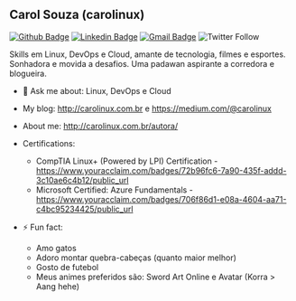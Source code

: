 ## Carol Souza (carolinux)

[![Github Badge](https://img.shields.io/badge/-Github-000?style=flat-square&logo=Github&logoColor=white&link=https://github.com/carolinux07)](https://github.com/carolinux07)
[![Linkedin Badge](https://img.shields.io/badge/-LinkedIn-blue?style=flat-square&logo=Linkedin&logoColor=white&link=https://www.linkedin.com/in/carolinux/)](https://www.linkedin.com/in/carolinux/)
[![Gmail Badge](https://img.shields.io/badge/-Gmail-c14438?style=flat-square&logo=Gmail&logoColor=white&link=mailto:carolinux@gmail.com)](mailto:carolinux@gmail.com)
![Twitter Follow](https://img.shields.io/twitter/follow/carolinux07?label=Seguir&style=flat-square)

Skills em Linux, DevOps e Cloud, amante de tecnologia, filmes e esportes. Sonhadora e movida a desafios. Uma padawan aspirante a corredora e blogueira.

- 💬 Ask me about: Linux, DevOps e Cloud

- My blog: http://carolinux.com.br e https://medium.com/@carolinux

- About me: http://carolinux.com.br/autora/

- Certifications:
  - CompTIA Linux+ (Powered by LPI) Certification - https://www.youracclaim.com/badges/72b96fc6-7a90-435f-addd-3c10ae6c4b12/public_url
  - Microsoft Certified: Azure Fundamentals - https://www.youracclaim.com/badges/706f86d1-e08a-4604-aa71-c4bc95234425/public_url

- ⚡ Fun fact:
  - Amo gatos
  - Adoro montar quebra-cabeças (quanto maior melhor)
  - Gosto de futebol
  - Meus animes preferidos são: Sword Art Online e Avatar (Korra > Aang hehe)

<!--
**carolinux07/carolinux07** is a ✨ _special_ ✨ repository because its `README.md` (this file) appears on your GitHub profile.

Here are some ideas to get you started:

- 🔭 I’m currently working on ...
- 🌱 I’m currently learning ...
- 👯 I’m looking to collaborate on ...
- 🤔 I’m looking for help with ...
- 😄 Pronouns: ...
- 📫 How to reach me:

---
